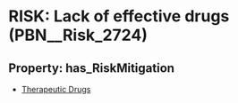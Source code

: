 # RISK: __Lack of effective drugs__ (PBN__Risk_2724)

## Property: has_RiskMitigation

* [Therapeutic Drugs](PBN__Mitigation_763)

